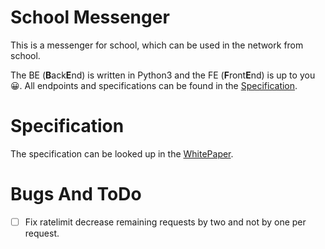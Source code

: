 # School Messenger
This is a messenger for school, which can be used in the network from school.

The BE (**B**ack**E**nd) is written in Python3 and the FE (**F**ront**E**nd) is up to you 😀.
All endpoints and specifications can be found in the [Specification](#Specification).

# Specification
The specification can be looked up in the [WhitePaper](WHITEPAPER.md).

# Bugs And ToDo
- [ ] Fix ratelimit decrease remaining requests by two and not by one per request.
